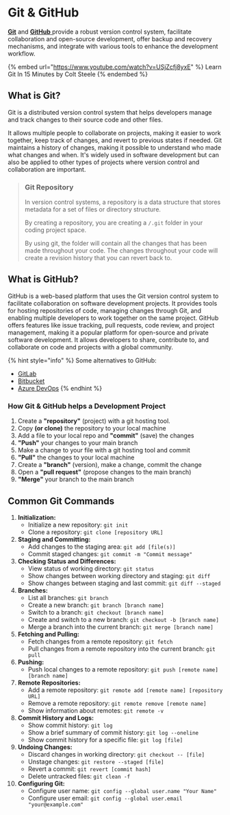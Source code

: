 # Git & GitHub

[**Git**](https://git-scm.com/) and [**GitHub** ](https://github.com/)provide a robust version control system, facilitate collaboration and open-source development, offer backup and recovery mechanisms, and integrate with various tools to enhance the development workflow.

{% embed url="https://www.youtube.com/watch?v=USjZcfj8yxE" %}
Learn Git In 15 Minutes by Colt Steele
{% endembed %}

## What is Git?

Git is a distributed version control system that helps developers manage and track changes to their source code and other files.&#x20;

It allows multiple people to collaborate on projects, making it easier to work together, keep track of changes, and revert to previous states if needed. Git maintains a history of changes, making it possible to understand who made what changes and when. It's widely used in software development but can also be applied to other types of projects where version control and collaboration are important.

> ### Git Repository
>
> In version control systems, a repository is a data structure that stores metadata for a set of files or directory structure.
>
> By creating a repository, you are creating a `/.git` folder in your coding project space.
>
> By using git, the folder will contain all the changes that has been made throughout your code. The changes throughout your code will create a revision history that you can revert back to.

## What is GitHub?

GitHub is a web-based platform that uses the Git version control system to facilitate collaboration on software development projects. It provides tools for hosting repositories of code, managing changes through Git, and enabling multiple developers to work together on the same project. GitHub offers features like issue tracking, pull requests, code review, and project management, making it a popular platform for open-source and private software development. It allows developers to share, contribute to, and collaborate on code and projects with a global community.

{% hint style="info" %}
Some alternatives to GitHub:

* [GitLab](https://about.gitlab.com/)
* [Bitbucket](https://bitbucket.org/product)
* [Azure DevOps](https://azure.microsoft.com/en-ca/products/devops)
{% endhint %}

### How Git & GitHub helps a Development Project

1. Create a **"repository"** (project) with a git hosting tool.
2. Copy **(or clone)** the repository to your local machine
3. Add a file to your local repo and **"commit"** (save) the changes
4. **"Push"** your changes to your main branch
5. Make a change to your file with a git hosting tool and commit
6. **"Pull"** the changes to your local machine
7. Create a **"branch"** (version), make a change, commit the change
8. Open a **"pull request"** (propose changes to the main branch)
9. **"Merge"** your branch to the main branch

## Common Git Commands

1. **Initialization:**
   * Initialize a new repository: `git init`
   * Clone a repository: `git clone [repository URL]`
2. **Staging and Committing:**
   * Add changes to the staging area: `git add [file(s)]`
   * Commit staged changes: `git commit -m "Commit message"`
3. **Checking Status and Differences:**
   * View status of working directory: `git status`
   * Show changes between working directory and staging: `git diff`
   * Show changes between staging and last commit: `git diff --staged`
4. **Branches:**
   * List all branches: `git branch`
   * Create a new branch: `git branch [branch name]`
   * Switch to a branch: `git checkout [branch name]`
   * Create and switch to a new branch: `git checkout -b [branch name]`
   * Merge a branch into the current branch: `git merge [branch name]`
5. **Fetching and Pulling:**
   * Fetch changes from a remote repository: `git fetch`
   * Pull changes from a remote repository into the current branch: `git pull`
6. **Pushing:**
   * Push local changes to a remote repository: `git push [remote name] [branch name]`
7. **Remote Repositories:**
   * Add a remote repository: `git remote add [remote name] [repository URL]`
   * Remove a remote repository: `git remote remove [remote name]`
   * Show information about remotes: `git remote -v`
8. **Commit History and Logs:**
   * Show commit history: `git log`
   * Show a brief summary of commit history: `git log --oneline`
   * Show commit history for a specific file: `git log [file]`
9. **Undoing Changes:**
   * Discard changes in working directory: `git checkout -- [file]`
   * Unstage changes: `git restore --staged [file]`
   * Revert a commit: `git revert [commit hash]`
   * Delete untracked files: `git clean -f`
10. **Configuring Git:**
    * Configure user name: `git config --global user.name "Your Name"`
    * Configure user email: `git config --global user.email "your@example.com"`
